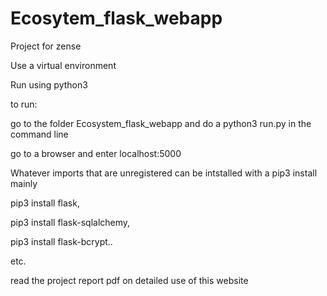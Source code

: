 # Ecosytem_flask_webapp
Project for zense


Use a virtual environment

Run using python3

to run:

go to the folder Ecosystem_flask_webapp and do a python3 run.py in the command line

go to a browser and enter localhost:5000

Whatever imports that are unregistered can be intstalled with a pip3 install 
mainly 

pip3 install flask, 

pip3 install flask-sqlalchemy, 

pip3 install flask-bcrypt..

etc.

read the project report pdf on detailed use of this website

